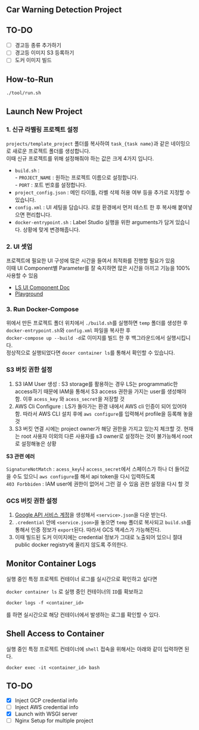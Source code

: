 ## Car Warning Detection Project  

## TO-DO  

- [ ] 경고등 종류 추가하기
- [ ] 경고등 이미지 S3 등록하기  
- [ ] 도커 이미지 빌드

## How-to-Run  

```
./tool/run.sh
```  

## Launch New Project  

### 1. 신규 라벨링 프로젝트 설정   
`projects/template_project` 폴더를 복사하여 `task_{task name}`과 같은 네이밍으로 새로운 프로젝트 폴더를 생성합니다.  
이때 신규 프로젝트를 위해 설정해줘야 하는 값은 크게 4가지 입니다.  

- `build.sh` :  
        - `PROJECT_NAME` : 원하는 프로젝트 이름으로 설정합니다.  
        - `PORT` : 포트 번호를 설정합니다.  
- `project_config.json` : 메인 타이틀, 라벨 삭제 허용 여부 등을 추가로 지정할 수 있습니다. 
- `config.xml` : UI 세팅을 담습니다. 로컬 환경에서 먼저 테스트 한 후 복사해 붙여넣으면 편리합니다.  
- `docker-entrypoint.sh` : Label Studio 실행을 위한 arguments가 담겨 있습니다. 상황에 맞게 변경해줍니다. 


### 2. UI 셋업  

프로젝트에 필요한 UI 구성에 많은 시간을 들여서 최적화를 진행할 필요가 있음  
이때 UI Component별 Parameter를 잘 숙지하면 많은 시간을 아끼고 기능을 100% 사용할 수 있음  

- [LS UI Component Doc](https://labelstud.io/tags/image.html)  
- [Playground](https://labelstud.io/playground/)   



### 3. Run Docker-Compose  

위에서 만든 프로젝트 폴더 위치에서 `./build.sh`를 실행하면 
`temp` 폴더를 생성한 후 `docker-entrypoint.sh`와 `config.xml` 파일을 복사한 후  
`docker-compose up --build -d`로 이미지를 빌드 한 후 백그라운드에서 실행시킵니다.  
정상적으로 실행되었다면 `docer container ls`를 통해서 확인할 수 있습니다. 


### S3 버킷 권한 설정  

1. S3 IAM User 생성 : S3 storage를 활용하는 경우 LS는 programmatic한 access하기 때문에 IAM을 통해서 S3 access 권한을 가지는 user를 생성해야 함. 이후 `acess_key` 와 `acess_secret`을 저장할 것
2. AWS Cli Configure : LS가 돌아가는 환경 내에서 AWS cli 인증이 되어 있어야 함. 따라서 AWS CLI 설치 후에 `aws configure`를 입력해서 profile을 등록해 놓을 것  
3. S3 버킷 연결 시에는 project owner가 해당 권한을 가지고 있는지 체크할 것. 현재는 root 사용자 이외의 다른 사용자를 s3 owner로 설정하는 것이 불가능해서 root로 설정해놓은 상황  

**S3 관련 에러**  

`SignatureNotMatch` : `acess_key`나 `access_secret`에서 스페이스가 하나 더 들어갔을 수도 있으니 `aws configure`를 해서 api token을 다시 입력하도록  
`403 Forbbiden` : IAM user에 권한이 없어서 그런 걸 수 있음 권한 설정을 다시 할 것  

### GCS 버킷 권한 설정  

1. [Google API 서비스 계정](https://cloud.google.com/storage/docs/reference/libraries)을 생성해서 `<service>.json`을 다운 받는다.  
2. `.credential` 안에 `<service.json>`을 놓으면 `temp` 폴더로 복사되고 `build.sh`를 통해서 인증 정보가 `export`된다. 따라서 GCS 액세스가 가능해진다.   
3. 이때 빌드된 도커 이미지에는 credential 정보가 그대로 노출되어 있으니 절대 public docker registry에 올리지 않도록 주의한다.  



## Monitor Container Logs  

실행 중인 특정 프로젝트 컨테이너 로그를 실시간으로 확인하고 싶다면 

`docker container ls` 로 실행 중인 컨테이너의 `ID`를 확보하고  

```
docker logs -f <container_id>
```
를 하면 실시간으로 해당 컨테이너에서 발생하는 로그를 확인할 수 있다. 


## Shell Access to Container  

실행 중인 특정 프로젝트 컨테이너에 `shell` 접속을 위해서는 아래와 같이 입력하면 된다. 

```
docker exec -it <container_id> bash
```



## TO-DO  

- [X] Inject GCP credential info  
- [ ] Inject AWS credential info  
- [x] Launch with WSGI server 
- [ ] Nginx Setup for multiple project